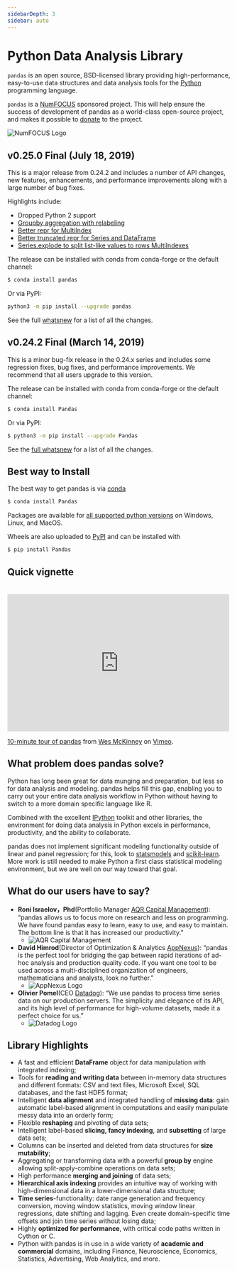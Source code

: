 ```yaml
---
sidebarDepth: 3
sidebar: auto
---
```


# Python Data Analysis Library

``pandas`` is an open source, BSD-licensed library providing high-performance, easy-to-use data structures and data analysis tools for the [Python](https://www.python.org/) programming language.

``pandas`` is a [NumFOCUS](https://www.numfocus.org/open-source-projects.html) sponsored project. This will help ensure the success of development of pandas as a world-class open-source project, and makes it possible to [donate](https://pandas.pydata.org/donate.html) to the project.

![NumFOCUS Logo](https://static.pypandas.thto.net/public/static/images/SponsoredProjectStamp_300px.png)

## v0.25.0 Final (July 18, 2019)

This is a major release from 0.24.2 and includes a number of API changes, new features, enhancements, and performance improvements along with a large number of bug fixes.

Highlights include:

- Dropped Python 2 support
- [Groupby aggregation with relabeling](https://pandas.pydata.org/pandas-docs/version/0.25/whatsnew/v0.25.0.html#groupby-aggregation-with-relabeling)
- [Better repr for MultiIndex](https://pandas.pydata.org/pandas-docs/version/0.25/whatsnew/v0.25.0.html#better-repr-for-multiindex)
- [Better truncated repr for Series and DataFrame](https://pandas.pydata.org/pandas-docs/version/0.25/whatsnew/v0.25.0.html#shorter-truncated-repr-for-series-and-dataframe)
- [Series.explode to split list-like values to rows MultiIndexes](https://pandas.pydata.org/pandas-docs/version/0.25/whatsnew/v0.25.0.html#series-explode-to-split-list-like-values-to-rows)

The release can be installed with conda from conda-forge or the default channel:

``` bash
$ conda install pandas
```

Or via PyPI:

``` bash
python3 -m pip install --upgrade pandas
```

See the full [whatsnew](/en/docs/whatsnew/v0.25.0.html) for a list of all the changes.

## v0.24.2 Final (March 14, 2019)

This is a minor bug-fix release in the 0.24.x series and includes some regression fixes, bug fixes, and performance improvements. We recommend that all users upgrade to this version.

The release can be installed with conda from conda-forge or the default channel:

``` bash
$ conda install Pandas
```

Or via PyPI:

``` bash
$ python3 -m pip install --upgrade Pandas
```

See the [full whatsnew](https://pandas.pydata.org/pandas-docs/version/0.24.2/whatsnew/v0.24.2.html) for a list of all the changes.

## Best way to Install

The best way to get pandas is via [conda](http://pandas.pydata.org/pandas-docs/stable/install.html#installing-pandas-with-anaconda)

``` bash
$ conda install Pandas
```

Packages are available for [all supported python versions](http://pandas.pydata.org/pandas-docs/stable/install.html#python-version-support) on Windows, Linux, and MacOS.

Wheels are also uploaded to [PyPI](https://pypi.org/project/pandas/) and can be installed with

``` bash
$ pip install Pandas
```

## Quick vignette

<iframe src="https://player.vimeo.com/video/59324550" style="margin-top: 20px;" width="500" height="309" frameborder="0" webkitallowfullscreen="" mozallowfullscreen="" allowfullscreen=""></iframe>

[10-minute tour of pandas](https://vimeo.com/59324550) from [Wes McKinney](https://vimeo.com/user10077863) on [Vimeo](https://vimeo.com/).

## What problem does pandas solve?

Python has long been great for data munging and preparation, but less so for data analysis and modeling. pandas helps fill this gap, enabling you to carry out your entire data analysis workflow in Python without having to switch to a more domain specific language like R.

Combined with the excellent [IPython](https://ipython.org/) toolkit and other libraries, the environment for doing data analysis in Python excels in performance, productivity, and the ability to collaborate.

pandas does not implement significant modeling functionality outside of linear and panel regression; for this, look to [statsmodels](http://statsmodels.sf.net/) and [scikit-learn](http://scikit-learn.org/). More work is still needed to make Python a first class statistical modeling environment, but we are well on our way toward that goal.

## What do our users have to say?

- **Roni Israelov，Phd**(Portfolio Manager [AQR Capital Management](https://www.aqr.com/)): “pandas allows us to focus more on research and less on programming. We have found pandas easy to learn, easy to use, and easy to maintain. The bottom line is that it has increased our productivity.”
  - ![AQR Capital Management](https://static.pypandas.thto.net/public/static/images/aqr_capital_management_logo.png)
- **David Himrod**(Director of Optimization & Analytics [AppNexus](https://www.appnexus.com/)): “pandas is the perfect tool for bridging the gap between rapid iterations of ad-hoc analysis and production quality code. If you want one tool to be used across a multi-disciplined organization of engineers, mathematicians and analysts, look no further.”
  - ![AppNexus Logo](https://static.pypandas.thto.net/public/static/images/appnexus_logo.png)
- **Olivier Pomel**(CEO [Datadog](https://www.datadoghq.com/)): “We use pandas to process time series data on our production servers. The simplicity and elegance of its API, and its high level of performance for high-volume datasets, made it a perfect choice for us.”
  - ![Datadog Logo](https://static.pypandas.thto.net/public/static/images/datadog_logo.png)

## Library Highlights

- A fast and efficient **DataFrame** object for data manipulation with integrated indexing;
- Tools for **reading and writing data** between in-memory data structures and different formats: CSV and text files, Microsoft Excel, SQL databases, and the fast HDF5 format;
- Intelligent **data alignment** and integrated handling of **missing data**: gain automatic label-based alignment in computations and easily manipulate messy data into an orderly form;
- Flexible **reshaping** and pivoting of data sets;
- Intelligent label-based **slicing, fancy indexing**, and **subsetting** of large data sets;
- Columns can be inserted and deleted from data structures for **size mutability**;
- Aggregating or transforming data with a powerful **group by** engine allowing split-apply-combine operations on data sets;
- High performance **merging and joining** of data sets;
- **Hierarchical axis indexing** provides an intuitive way of working with high-dimensional data in a lower-dimensional data structure;
- **Time series**-functionality: date range generation and frequency conversion, moving window statistics, moving window linear regressions, date shifting and lagging. Even create domain-specific time offsets and join time series without losing data;
- Highly **optimized for performance**, with critical code paths written in Cython or C.
- Python with pandas is in use in a wide variety of **academic and commercial** domains, including Finance, Neuroscience, Economics, Statistics, Advertising, Web Analytics, and more.
